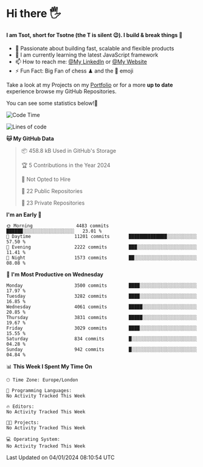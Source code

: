 # Hi there :raised_hand_with_fingers_splayed:
#### I am Tsot, short for Tsotne (the T is silent :wink:). I build & break things :space_invader:
- :telescope: Passionate about building fast, scalable and flexible products
- :seedling: I am currently learning the latest JavaScript framework 
- :mailbox: How to reach me: [@My LinkedIn](https://www.linkedin.com/in/tsotne-gvadzabia/) or [@My Website](https://tsotne.co.uk/contact)
- :zap: Fun Fact: Big Fan of chess ♟ and the 👾 emoji

Take a look at my Projects on my [Portfolio](https://tsotne.co.uk/) or for a more **up to date** experience browse my GitHub Repositories.

You can see some statistics below!:space_invader:
<!--START_SECTION:waka-->
![Code Time](http://img.shields.io/badge/Code%20Time-761%20hrs%202%20mins-blue)

![Lines of code](https://img.shields.io/badge/From%20Hello%20World%20I%27ve%20Written-7.9%20million%20lines%20of%20code-blue)

**🐱 My GitHub Data** 

> 📦 458.8 kB Used in GitHub's Storage 
 > 
> 🏆 5 Contributions in the Year 2024
 > 
> 🚫 Not Opted to Hire
 > 
> 📜 22 Public Repositories 
 > 
> 🔑 23 Private Repositories 
 > 
**I'm an Early 🐤** 

```text
🌞 Morning                4483 commits        ██████░░░░░░░░░░░░░░░░░░░   23.01 % 
🌆 Daytime                11201 commits       ██████████████░░░░░░░░░░░   57.50 % 
🌃 Evening                2222 commits        ███░░░░░░░░░░░░░░░░░░░░░░   11.41 % 
🌙 Night                  1573 commits        ██░░░░░░░░░░░░░░░░░░░░░░░   08.08 % 
```
📅 **I'm Most Productive on Wednesday** 

```text
Monday                   3500 commits        ████░░░░░░░░░░░░░░░░░░░░░   17.97 % 
Tuesday                  3282 commits        ████░░░░░░░░░░░░░░░░░░░░░   16.85 % 
Wednesday                4061 commits        █████░░░░░░░░░░░░░░░░░░░░   20.85 % 
Thursday                 3831 commits        █████░░░░░░░░░░░░░░░░░░░░   19.67 % 
Friday                   3029 commits        ████░░░░░░░░░░░░░░░░░░░░░   15.55 % 
Saturday                 834 commits         █░░░░░░░░░░░░░░░░░░░░░░░░   04.28 % 
Sunday                   942 commits         █░░░░░░░░░░░░░░░░░░░░░░░░   04.84 % 
```


📊 **This Week I Spent My Time On** 

```text
🕑︎ Time Zone: Europe/London

💬 Programming Languages: 
No Activity Tracked This Week

🔥 Editors: 
No Activity Tracked This Week

🐱‍💻 Projects: 
No Activity Tracked This Week

💻 Operating System: 
No Activity Tracked This Week
```


 Last Updated on 04/01/2024 08:10:54 UTC
<!--END_SECTION:waka-->

